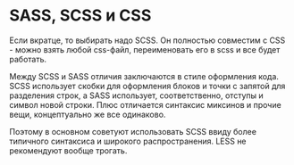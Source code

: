 # SASS, SCSS и CSS

Если вкратце, то выбирать надо SCSS. Он полностью совместим с CSS - можно взять любой css-файл, переименовать его в scss и все будет работать.

Между SCSS и SASS отличия заключаются в стиле оформления кода. SCSS использует скобки для оформления блоков и точки с запятой для разделения строк, а SASS использует, соответственно, отступы и символ новой строки. Плюс отличается синтаксис миксинов и прочие вещи, концептуально же все одинаково.

Поэтому в основном советуют использовать SCSS ввиду более типичного синтаксиса и широкого распространения. LESS не рекомендуют вообще трогать.


